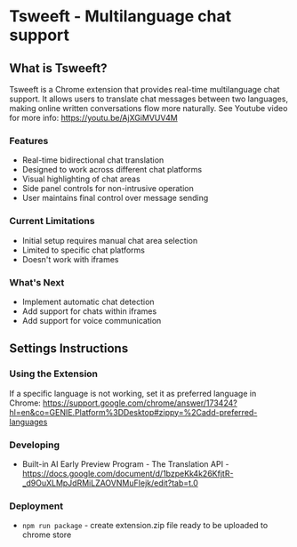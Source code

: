 # Tsweeft - Multilanguage chat support

## What is Tsweeft?

Tsweeft is a Chrome extension that provides real-time multilanguage chat support. It allows users to translate chat messages between two languages, making online written conversations flow more naturally.
See Youtube video for more info: https://youtu.be/AjXGiMVUV4M

### Features

- Real-time bidirectional chat translation
- Designed to work across different chat platforms
- Visual highlighting of chat areas
- Side panel controls for non-intrusive operation
- User maintains final control over message sending

### Current Limitations

- Initial setup requires manual chat area selection
- Limited to specific chat platforms
- Doesn't work with iframes

### What's Next

- Implement automatic chat detection
- Add support for chats within iframes
- Add support for voice communication

## Settings Instructions

### Using the Extension

If a specific language is not working, set it as preferred language in Chrome:
https://support.google.com/chrome/answer/173424?hl=en&co=GENIE.Platform%3DDesktop#zippy=%2Cadd-preferred-languages

### Developing

* Built-in AI Early Preview Program - The Translation API - https://docs.google.com/document/d/1bzpeKk4k26KfjtR-_d9OuXLMpJdRMiLZAOVNMuFIejk/edit?tab=t.0

### Deployment
* `npm run package` - create extension.zip file ready to be uploaded to chrome store
